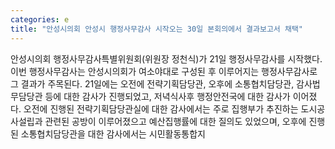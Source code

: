 ```yaml
---
categories: e
title: "안성시의회 안성시 행정사무감사 시작오는 30일 본회의에서 결과보고서 채택"
---
```

안성시의회 행정사무감사특별위원회(위원장 정천식)가 21일 행정사무감사를 시작했다.이번 행정사무감사는 안성시의회가 여소야대로 구성된 후 이루어지는 행정사무감사로 그 결과가 주목된다. 21일에는 오전에 전략기획담당관, 오후에 소통협치담당관, 감사법무담당관 등에 대한 감사가 진행되었고, 저녁식사후 행정안전국에 대한 감사가 이어졌다. 오전에 진행된 전략기획담당관실에 대한 감사에서는 주로 집행부가 추진하는 도시공사설립과 관련된 공방이 이루어졌으고 예산집행률에 대한 질의도 있었으며, 오후에 진행된 소통협치담당관을 대한 감사에서는 시민활동통합지